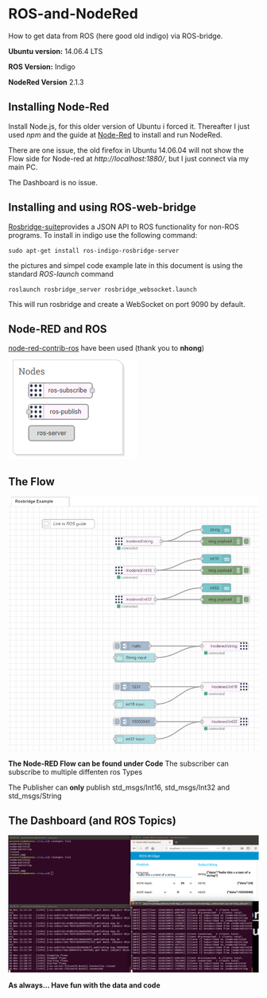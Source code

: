 # ROS-and-NodeRed
How to get data from ROS (here good old indigo) via ROS-bridge.
 
**Ubuntu version:**
14.06.4 LTS
 
**ROS Version:**
Indigo

**NodeRed Version**
2.1.3

## Installing Node-Red
Install Node.js, for this older version of Ubuntu i forced it. Thereafter I just used *npm* and the guide at [Node-Red](https://nodered.org/docs/getting-started/local) to install and run NodeRed.

There are one issue, the old firefox in Ubuntu 14.06.04 will not show the Flow side for Node-red at *http://localhost:1880/*, but I just connect via my main PC. 

The Dashboard is no issue.

## Installing and using ROS-web-bridge
[Rosbridge-suite](http://wiki.ros.org/rosbridge_suite)provides a JSON API to ROS functionality for non-ROS programs. To install in indigo use the following command:

```
sudo apt-get install ros-indigo-rosbridge-server
```

the pictures and simpel code example late in this document is using the standard *ROS-launch* command

```
roslaunch rosbridge_server rosbridge_websocket.launch
```

This will run rosbridge and create a WebSocket on port 9090 by default.

## Node-RED and ROS

[node-red-contrib-ros](https://flows.nodered.org/node/node-red-contrib-ros) have been used (thank you to **nhong**)

![Nodes](/Pictures/Notes.png)

## The Flow

![the Flow](Pictures/TheFlow.png)

**The Node-RED Flow can be found under Code**
The subscriber can subscribe to multiple diffenten ros Types 

The Publisher can **only** publish std_msgs/Int16, std_msgs/Int32 and std_msgs/String

## The Dashboard (and ROS Topics)

![the Flow](Pictures/DashboardAndRosTopics.png)



**As always... Have fun with the data and code**
